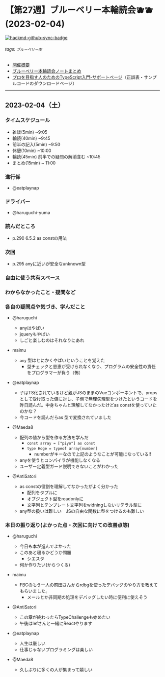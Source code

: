 # 【第27週】ブルーベリー本輪読会🫐🫐<br />(2023-02-04)

[![hackmd-github-sync-badge](https://hackmd.io/H6-Kq8EjRZSojbjlo4p7fQ/badge)](https://hackmd.io/H6-Kq8EjRZSojbjlo4p7fQ)


###### tags: `ブルーベリー本`

- [開催概要](https://hackmd.io/1kCgi6_tSGukG0KZrqDLvA)
- [ブルーベリー本輪読会ノートまとめ](https://hackmd.io/Ih6bdReuR3eQpYkGaCx8pg)
- [プロを目指す人のためのTypeScript入門-サポートページ](https://gihyo.jp/book/2022/978-4-297-12747-3/support)（正誤表・サンプルコードのダウンロードページ）

---
## 2023-02-04（土）

### タイムスケジュール
- 雑談(5min) ~9:05
- 輪読(40min) ~9:45
- 前半の記入(5min) ~9:50
- 休憩(10min) ~10:00
- 輪読(45min) 前半での疑問の解消含む ~10:45
- まとめ(15min) ~ 11:00

### 進行係

- @eatplaynap 

### ドライバー

- @haruguchi-yuma 

### 読んだところ

- p.290 6.5.2 as constの用法

### 次回

- p.295 anyに近いが安全なunknown型

### 自由に使う共有スペース

### わからなかったこと・疑問など

### 各自の疑問点や気づき、学んだこと

- @haruguchi
    - anyはやばい
    - jqueryもやばい
    - しごと楽しむのはそれなりにあれ

- maimu
    - `any` 型はとにかくやばいということを覚えた
        - 型チェックと恩恵が受けられなくなり、プログラムの安全性の責任をプログラマーが負う（怖）

- @eatplaynap 
  - 子はTS化されているけど親がJSのままのVueコンポーネントで、propsとして受け取った値に対し、子側で無理矢理型をつけたというコードを昨日読んだ。中身ちゃんと理解してなかったけどas constを使っていたのかな？
  - 今コードを読んだらas 型で変換されていました

- @Maeda8 
	- 配列の値から型を作る方法を学んだ
		- `const array = ["piyo"] as const`
		- `type Hoge = typeof array[number]`
			- numberがキーなので上記のようなことが可能になっている!!
	- anyを使うとコンパイラが機能しなくなる
	- ユーザー定義型ガード説明できないことがわかった

- @AntiSatori
    - as constの役割を理解してなかったがよく分かった
        - 配列をタプルに
        - オブジェクト型をreadonlyに
        - 文字列とテンプレート文字列をwidningしないリテラル型に
    - any型の扱いは難しい　JSの自由な関数に型をつけるのも難しい

### 本日の振り返り(よかった点・次回に向けての改善点等)

- @haruguchi
    - 今日も本が進んでよかった
    - このあと寝るかどうか問題
        - シエスタ
    - 何か作りたい(からつくる)

- maimu
    - FBCのもう一人の前田さんからrdbgを使ったデバッグのやり方を教えてもらいました。
        - メールとか非同期の処理をデバッグしたい時に便利に使えそう

- @AntiSatori
    - この章が終わったらTypeChallengeも始めたい
    - 午後はlefさんと一緒にReactやります

- @eatplaynap 
    - 人生は厳しい
    - 仕事じゃないプログラミングは楽しい

- @Maeda8 
	- 久しぶりに多くの人が集まって嬉しい